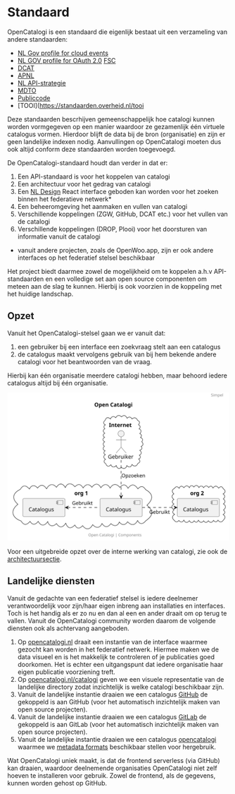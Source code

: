 # Standaard

OpenCatalogi is een standaard die eigenlijk bestaat uit een verzameling van andere standaarden:

- [NL Gov profile for cloud events](https://www.logius.nl/domeinen/gegevensuitwisseling/nl-gov-profile-cloudevents)
- [NL GOV profile for OAuth 2.0](https://www.forumstandaardisatie.nl/open-standaarden/nl-gov-assurance-profile-oauth-20) [FSC](https://vng.nl/projecten/federatieve-service-connectiviteit-fsc)
- [DCAT](https://www.forumstandaardisatie.nl/open-standaarden/dcat)
- [APNL]()
- [NL API-strategie](https://docs.geostandaarden.nl/api/API-Strategie/)
- [MDTO](https://www.nationaalarchief.nl/archiveren/mdto)
- [Publiccode](https://publiccode.eu/nl/)
- [TOOI](<https://standaarden.overheid.nl/tooi>

Deze standaarden bescrhijven gemeenschappelijk hoe catalogi kunnen worden vormgegeven op een manier waardoor ze gezamenlijk één virtuele catalogus vormen. Hierdoor blijft de data bij de bron (organisatie) en zijn er geen landelijke indexen nodig. Aanvullingen op OpenCatalogi moeten dus ook altijd conform deze standaarden worden toegevoegd.

De OpenCatalogi-standaard houdt dan verder in dat er:

1. Een API-standaard is voor het koppelen van catalogi
2. Een architectuur voor het gedrag van catalogi
3. Een [NL Design](https://nldesignsystem.nl/) React interface geboden kan worden voor het zoeken binnen het federatieve netwerk*
4. Een beheeromgeving het aanmaken en vullen van catalogi
5. Verschillende koppelingen (ZGW, GitHub, DCAT etc.) voor het vullen van de catalogi
6. Verschillende koppelingen (DROP, Plooi) voor het doorsturen van informatie vanuit de catalogi

- vanuit andere projecten, zoals de OpenWoo.app, zijn er ook andere interfaces op het federatief stelsel beschikbaar

Het project biedt daarmee zowel de mogelijkheid om te koppelen a.h.v API-standaarden en een volledige set aan open source componenten om meteen aan de slag te kunnen. Hierbij is ook voorzien in de koppeling met het huidige landschap.

## Opzet

Vanuit het OpenCatalogi-stelsel gaan we er vanuit dat:

1. een gebruiker bij een interface een zoekvraag stelt aan een catalogus
2. de catalogus maakt vervolgens gebruik van bij hem bekende andere catalogi voor het beantwoorden van de vraag.

Hierbij kan één organisatie meerdere catalogi hebben, maar behoord iedere catalogus altijd bij één organisatie.

![UML Diagram van OpenCatalogi](https://raw.githubusercontent.com/OpenCatalogi/.github/main/docs/handleidingen/components_simple.svg "UML Diagram van OpenCatalogi")

Voor een uitgebreide opzet over de interne werking van catalogi, zie ook de [architectuursectie](/docs/handleidingen/Architectuur.md).

## Landelijke diensten

Vanuit de gedachte van een federatief stelsel is iedere deelnemer verantwoordelijk voor zijn/haar eigen inbreng aan installaties en interfaces. Toch is het handig als er zo nu en dan al een en ander draait om op terug te vallen. Vanuit de OpenCatalogi community worden daarom de volgende diensten ook als achtervang aangeboden.

1. Op [opencatalogi.nl](https://opencatalogi.nl/) draait een instantie van de interface waarmee gezocht kan worden in het federatief netwerk. Hiermee maken we de data visueel en is het makkelijk te controleren of je publicaties goed doorkomen. Het is echter een uitgangspunt dat iedere organisatie haar eigen publicatie voorziening treft.
2. Op [opencatalogi.nl/catalogi](https://opencatalogi.nl/catalogi) geven we een visuele representatie van de landelijke directory zodat inzichtelijk is welke catalogi beschikbaar zijn.
3. Vanuit de landelijke instantie draaien we een catalogus [GitHub](https://Github.com) de gekoppeld is aan GitHub (voor het automatisch inzichtelijk maken van open source projecten).
4. Vanuit de landelijke instantie draaien we een catalogus [GitLab](https://gitlab.com) de gekoppeld is aan GitLab (voor het automatisch inzichtelijk maken van open source projecten).
4. Vanuit de landelijke instantie draaien we een catalogus [opencatalogi](https://opencatalogi.nl) waarmee we [metadata formats]() beschikbaar stellen voor hergebruik.

Wat OpenCatalogi uniek maakt, is dat de frontend serverless (via GitHub) kan draaien, waardoor deelnemende organisaties OpenCatalogi niet zelf hoeven te installeren voor gebruik. Zowel de frontend, als de gegevens, kunnen worden gehost op GitHub.
